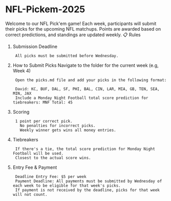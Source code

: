 # NFL-Pickem-2025
Welcome to our NFL Pick'em game! Each week, participants will submit their picks for the upcoming NFL matchups. Points are awarded based on correct predictions, and standings are updated weekly.
      📋 Rules
      
1. Submission Deadline
   
        All picks must be submitted before Wednesday.
    	
2. How to Submit Picks Navigate to the folder for the current week (e.g, Week 4)
   
        Open the picks.md file and add your picks in the following format:
   
        David: KC, BUF, DAL, SF, PHI, BAL, CIN, LAR, MIA, GB, TEN, SEA, MIN, JAX
        Include a Monday Night Football total score prediction for tiebreakers: MNF Total: 45
    	
3. Scoring
   
        1 point per correct pick.
    	  No penalties for incorrect picks.
    	  Weekly winner gets wins all money entries.

4. Tiebreakers
   
        If there's a tie, the total score prediction for Monday Night Football will be used.
        Closest to the actual score wins.

5. Entry Fee & Payment
    
        Deadline Entry Fee: $5 per week 
        Payment Deadline: All payments must be submitted by Wednesday of each week to be eligible for that week's picks.
        If payment is not received by the deadline, picks for that week will not count.
